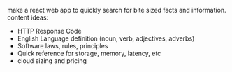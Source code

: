 make a react web app to quickly search for bite sized facts and information.
content ideas:

- HTTP Response Code
- English Language definition (noun, verb, adjectives, adverbs)
- Software laws, rules, principles
- Quick reference for storage, memory, latency, etc
- cloud sizing and pricing
